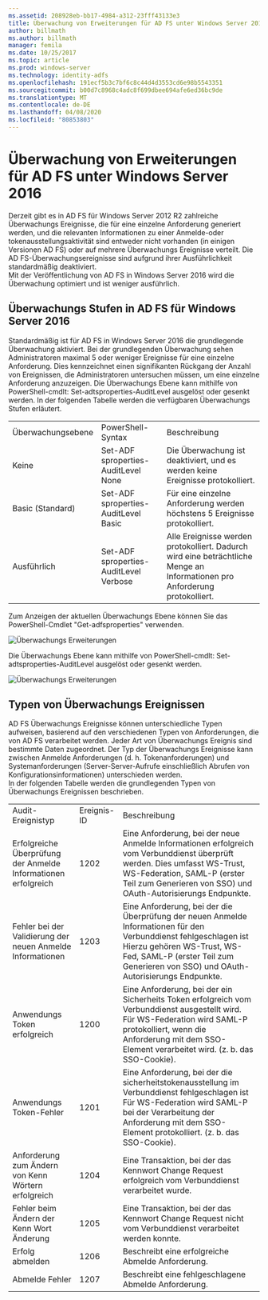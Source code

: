 ```yaml
---
ms.assetid: 208928eb-bb17-4984-a312-23fff43133e3
title: Überwachung von Erweiterungen für AD FS unter Windows Server 2016
author: billmath
ms.author: billmath
manager: femila
ms.date: 10/25/2017
ms.topic: article
ms.prod: windows-server
ms.technology: identity-adfs
ms.openlocfilehash: 191ecf5b3c7bf6c8c44d4d3553cd6e98b5543351
ms.sourcegitcommit: b00d7c8968c4adc8f699dbee694afe6ed36bc9de
ms.translationtype: MT
ms.contentlocale: de-DE
ms.lasthandoff: 04/08/2020
ms.locfileid: "80853803"
---
```

# <a name="auditing-enhancements-to-ad-fs-in-windows-server-2016"></a>Überwachung von Erweiterungen für AD FS unter Windows Server 2016


Derzeit gibt es in AD FS für Windows Server 2012 R2 zahlreiche Überwachungs Ereignisse, die für eine einzelne Anforderung generiert werden, und die relevanten Informationen zu einer Anmelde-oder tokenausstellungsaktivität sind entweder nicht vorhanden (in einigen Versionen AD FS) oder auf mehrere Überwachungs Ereignisse verteilt. Die AD FS-Überwachungsereignisse sind aufgrund ihrer Ausführlichkeit standardmäßig deaktiviert.  
    Mit der Veröffentlichung von AD FS in Windows Server 2016 wird die Überwachung optimiert und ist weniger ausführlich.  
  
## <a name="auditing-levels-in-ad-fs-for-windows-server-2016"></a>Überwachungs Stufen in AD FS für Windows Server 2016  
Standardmäßig ist für AD FS in Windows Server 2016 die grundlegende Überwachung aktiviert.  Bei der grundlegenden Überwachung sehen Administratoren maximal 5 oder weniger Ereignisse für eine einzelne Anforderung.  Dies kennzeichnet einen signifikanten Rückgang der Anzahl von Ereignissen, die Administratoren untersuchen müssen, um eine einzelne Anforderung anzuzeigen.   Die Überwachungs Ebene kann mithilfe von PowerShell-cmdlt: Set-adtsproperties-AuditLevel ausgelöst oder gesenkt werden.  In der folgenden Tabelle werden die verfügbaren Überwachungs Stufen erläutert.  
  
||||  
|-|-|-|  
|Überwachungsebene|PowerShell-Syntax|Beschreibung|  
|Keine|Set-ADF sproperties-AuditLevel None|Die Überwachung ist deaktiviert, und es werden keine Ereignisse protokolliert.|  
|Basic (Standard)|Set-ADF sproperties-AuditLevel Basic|Für eine einzelne Anforderung werden höchstens 5 Ereignisse protokolliert.|  
|Ausführlich|Set-ADF sproperties-AuditLevel Verbose|Alle Ereignisse werden protokolliert.  Dadurch wird eine beträchtliche Menge an Informationen pro Anforderung protokolliert.|  
  
Zum Anzeigen der aktuellen Überwachungs Ebene können Sie das PowerShell-Cmdlet "Get-adfsproperties" verwenden.  
  
![Überwachungs Erweiterungen](media/Auditing-Enhancements-to-AD-FS-in-Windows-Server-2016/ADFS_Audit_1.PNG)  
  
Die Überwachungs Ebene kann mithilfe von PowerShell-cmdlt: Set-adtsproperties-AuditLevel ausgelöst oder gesenkt werden.  
  
![Überwachungs Erweiterungen](media/Auditing-Enhancements-to-AD-FS-in-Windows-Server-2016/ADFS_Audit_2.png)  
  
## <a name="types-of-audit-events"></a>Typen von Überwachungs Ereignissen  
AD FS Überwachungs Ereignisse können unterschiedliche Typen aufweisen, basierend auf den verschiedenen Typen von Anforderungen, die von AD FS verarbeitet werden. Jeder Art von Überwachungs Ereignis sind bestimmte Daten zugeordnet.  Der Typ der Überwachungs Ereignisse kann zwischen Anmelde Anforderungen (d. h. Tokenanforderungen) und Systemanforderungen (Server-Server-Aufrufe einschließlich Abrufen von Konfigurationsinformationen) unterschieden werden.    
  In der folgenden Tabelle werden die grundlegenden Typen von Überwachungs Ereignissen beschrieben.  
  
||||  
|-|-|-|  
|Audit-Ereignistyp|Ereignis-ID|Beschreibung|  
|Erfolgreiche Überprüfung der Anmelde Informationen erfolgreich|1202|Eine Anforderung, bei der neue Anmelde Informationen erfolgreich vom Verbunddienst überprüft werden. Dies umfasst WS-Trust, WS-Federation, SAML-P (erster Teil zum Generieren von SSO) und OAuth-Autorisierungs Endpunkte.|  
|Fehler bei der Validierung der neuen Anmelde Informationen|1203|Eine Anforderung, bei der die Überprüfung der neuen Anmelde Informationen für den Verbunddienst fehlgeschlagen ist Hierzu gehören WS-Trust, WS-Fed, SAML-P (erster Teil zum Generieren von SSO) und OAuth-Autorisierungs Endpunkte.|  
|Anwendungs Token erfolgreich|1200|Eine Anforderung, bei der ein Sicherheits Token erfolgreich vom Verbunddienst ausgestellt wird. Für WS-Federation wird SAML-P protokolliert, wenn die Anforderung mit dem SSO-Element verarbeitet wird. (z. b. das SSO-Cookie).|  
|Anwendungs Token-Fehler|1201|Eine Anforderung, bei der die sicherheitstokenausstellung im Verbunddienst fehlgeschlagen ist Für WS-Federation wird SAML-P bei der Verarbeitung der Anforderung mit dem SSO-Element protokolliert. (z. b. das SSO-Cookie).|  
|Anforderung zum Ändern von Kenn Wörtern erfolgreich|1204|Eine Transaktion, bei der das Kennwort Change Request erfolgreich vom Verbunddienst verarbeitet wurde.|  
|Fehler beim Ändern der Kenn Wort Änderung|1205|Eine Transaktion, bei der das Kennwort Change Request nicht vom Verbunddienst verarbeitet werden konnte.| 
|Erfolg abmelden|1206|Beschreibt eine erfolgreiche Abmelde Anforderung.|  
|Abmelde Fehler|1207|Beschreibt eine fehlgeschlagene Abmelde Anforderung.|  

  


